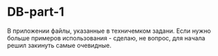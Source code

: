 # DB-part-1


В приложении файлы, указанные в техничемком задани. 
Если нужно больше примеров использования - сделаю, не вопрос, для начала решил закинуть самые очевидные. 
